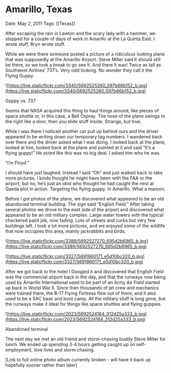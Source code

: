 # Amarillo, Texas

Date: May 2, 2011
Tags: [[Texas]]

After escaping the rain in Lawton and the scary lady with a hammer, we stopped for a couple of days of work in Amarillo at the La Quinta East. I wrote stuff, Bryn wrote stuff.

While we were there someone posted a picture of a ridiculous looking plane that was supposedly at the Amarillo Airport. Steve Miller said it should still be there, so we took a break to go see it. And there it was! Twice as tall as Southwest Airlines’ 737’s. Very odd looking. No wonder they call it the Flying Guppy.

![https://live.staticflickr.com/3340/5692525260_597b66b152_b.jpg](https://live.staticflickr.com/3340/5692525260_597b66b152_b.jpg)

Guppy vs. 737

Seems that NASA acquired this thing to haul things around, like pieces of space shuttle or, in this case, a Bell Osprey. The nose of the plane swings to the right like a door, then you slide stuff inside. Strange, but true.

While I was there I noticed another car pull up behind ours and the driver appeared to be writing down our temporary tag numbers. I wandered back over there and the driver asked what I was doing. I looked back at the plane, looked at him, looked back at the plane and pointed at it and said “It’s a flying guppy!” He acted like this was no big deal. I asked him who he was.

“I’m Floyd.”

I should have just laughed. Instead I said “Oh” and just walked back to take more pictures. I kinda thought he might have been with the FAA or the airport, but no, he’s just an idiot who thought he had caught the next al Qaeda plot in action. Targeting the flying guppy. In Amarillo. What a maroon.

Before I got photos of the plane, we discovered what appeared to be an old abandoned terminal building. The sign said “English Field.” After taking several photos we drove to the east side of the airport and discovered what appeared to be an old military complex. Large water towers with the typical checkered paint job, now fading. Lots of streets and curbs but very few buildings left. I took a lot more pictures, and we enjoyed some of the wildlife that now occupies this area, mainly jackrabbits and birds.

![https://live.staticflickr.com/3389/5692527270_695d2b6965_b.jpg](https://live.staticflickr.com/3389/5692527270_695d2b6965_b.jpg)

![https://live.staticflickr.com/3327/5691960171_e5d10bc320_b.jpg](https://live.staticflickr.com/3327/5691960171_e5d10bc320_b.jpg)

After we got back to the hotel I Googled it and discovered that English Field was the commercial airport back in the day, and that the runways now being used by Amarillo International used to be part of an Army Air Field started up back in World War II. Since then thousands of jet crew and mechanics were trained there, the B-17 Flying Fortress flew out of there, and it also used to be a SAC base and boot camp. All the military stuff is long gone, but the runways make it ideal for things like space shuttles and flying guppies.

![https://live.staticflickr.com/2023/5692524184_312d25a333_b.jpg](https://live.staticflickr.com/2023/5692524184_312d25a333_b.jpg)

Abandoned terminal

The next day we met an old friend and storm-chasing buddy Steve Miller for lunch. We ended up spending 3-4 hours getting caught up on self-employment, love lives and storm chasing.

[Link to full online photo album currently broken - will have it back up hopefully sooner rather than later]